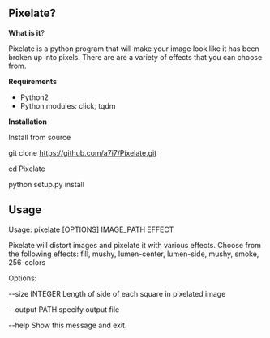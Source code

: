 



## Pixelate?

**What is it**?

Pixelate is a python program that will make your image look like it has been broken up into pixels. There are are a variety of effects that you can choose from.

**Requirements**

* Python2
* Python modules: click, tqdm


**Installation**

Install from source

git clone https://github.com/a7i7/Pixelate.git

cd Pixelate

python setup.py install

## Usage
Usage: pixelate [OPTIONS] IMAGE_PATH EFFECT

  Pixelate will distort images and pixelate it with various effects. Choose
  from the following effects: fill, mushy, lumen-center, lumen-side, mushy,
  smoke, 256-colors

Options:

  --size INTEGER   Length of side of each square in pixelated image
  
  --output PATH   specify output file
  
  --help          Show this message and exit.


